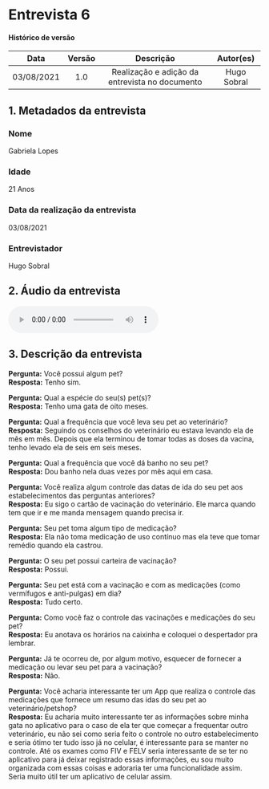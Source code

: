 # Entrevista 6

#### Histórico de versão
|    Data    | Versão | Descrição            |    Autor(es)    |
| :--------: | :----: | :------------------: | :-------------: |
| 03/08/2021 |  1.0   | Realização e adição da entrevista no documento | Hugo Sobral |

## 1. Metadados da entrevista
### Nome
Gabriela Lopes

### Idade
21 Anos

### Data da realização da entrevista
03/08/2021

### Entrevistador
Hugo Sobral

## 2. Áudio da entrevista
<audio controls>
  <source src="https://raw.githubusercontent.com/UnBArqDsw2021-1/2021.1_G01_Animalesco_docs/main/docs/assets/pages/entrevistas/entrevista-com-a-gabriela-03-08-2021.m4a" type="audio/mpeg">
</audio>

## 3. Descrição da entrevista

**Pergunta:** Você possui algum pet?<br/>
**Resposta:** Tenho sim.

**Pergunta:** Qual a espécie do seu(s) pet(s)?<br/>
**Resposta:** Tenho uma gata de oito meses.

**Pergunta:** Qual a frequência que você leva seu pet ao veterinário?<br/>
**Resposta:** Seguindo os conselhos do veterinário eu estava levando ela de mês em mês. Depois que ela terminou de tomar todas as doses da vacina, tenho levado ela de seis em seis meses.

**Pergunta:** Qual a frequência que você dá banho no seu pet?<br/>
**Resposta:** Dou banho nela duas vezes por mês aqui em casa.

**Pergunta:** Você realiza algum controle das datas de ida do seu pet aos estabelecimentos das perguntas anteriores?<br/>
**Resposta:** Eu sigo o cartão de vacinação do veterinário. Ele marca quando tem que ir e me manda mensagem quando precisa ir.

**Pergunta:** Seu pet toma algum tipo de medicação?<br/>
**Resposta:** Ela não toma medicação de uso contínuo mas ela teve que tomar remédio quando ela castrou.

**Pergunta:** O seu pet possui carteira de vacinação?<br/>
**Resposta:** Possui.

**Pergunta:** Seu pet está com a vacinação e com as medicações (como vermífugos e anti-pulgas) em dia?<br/>
**Resposta:** Tudo certo.

**Pergunta:** Como você faz o controle das vacinações e medicações do seu pet?<br/>
**Resposta:** Eu anotava os horários na caixinha e coloquei o despertador pra lembrar.

**Pergunta:** Já te ocorreu de, por algum motivo, esquecer de fornecer a medicação ou levar seu pet para a vacinação?<br/>
**Resposta:** Não.

**Pergunta:** Você acharia interessante ter um App que realiza o controle das medicações que fornece um resumo das idas do seu pet ao veterinário/petshop?<br/>
**Resposta:** Eu acharia muito interessante ter as informações sobre minha gata no aplicativo para o caso de ela ter que começar a frequentar outro veterinário, eu não sei como seria feito o controle no outro estabelecimento e seria ótimo ter tudo isso já no celular, é interessante para se manter no controle. Até os exames como FIV e FELV seria interessante de se ter no aplicativo para já deixar registrado essas informações, eu sou muito organizada com essas coisas e adoraria ter uma funcionalidade assim. Seria muito útil ter um aplicativo de celular assim.